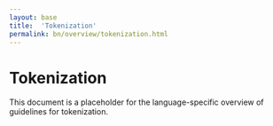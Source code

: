 ```yaml
---
layout: base
title:  'Tokenization'
permalink: bn/overview/tokenization.html
---
```


# Tokenization

This document is a placeholder for the language-specific overview of
guidelines for tokenization.
